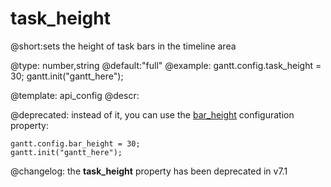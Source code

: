 task_height
=============
@short:sets the height of task bars in the timeline area
	

@type: number,string
@default:"full"
@example:
gantt.config.task_height = 30;
gantt.init("gantt_here");

@template:	api_config
@descr:

@deprecated:
instead of it, you can use the [bar_height](api/gantt_bar_height_config.md) configuration property:

~~~
gantt.config.bar_height = 30;
gantt.init("gantt_here");
~~~

@changelog: the **task_height** property has been deprecated in v7.1